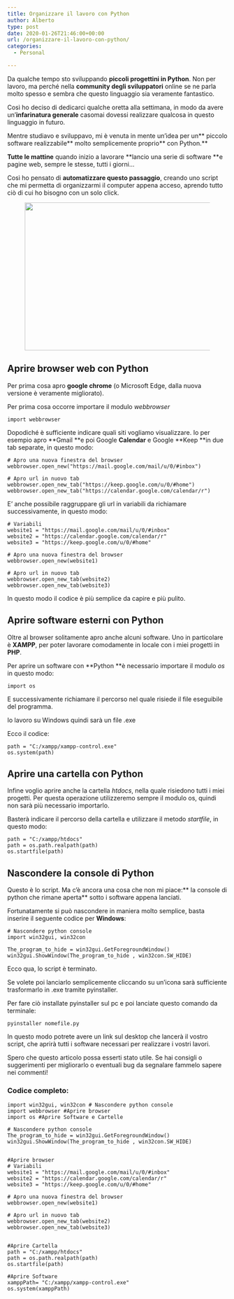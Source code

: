 ```yaml
---
title: Organizzare il lavoro con Python
author: Alberto
type: post
date: 2020-01-26T21:46:00+00:00
url: /organizzare-il-lavoro-con-python/
categories:
  - Personal

---
```

Da qualche tempo sto sviluppando **piccoli progettini in Python**. Non per lavoro, ma perché nella **community degli sviluppatori** online se ne parla molto spesso e sembra che questo linguaggio sia veramente fantastico.

Così ho deciso di dedicarci qualche oretta alla settimana, in modo da avere un’**infarinatura generale** casomai dovessi realizzare qualcosa in questo linguaggio in futuro.

Mentre studiavo e sviluppavo, mi è venuta in mente un’idea per un** piccolo software realizzabile** molto semplicemente proprio** con Python.**

**Tutte le mattine** quando inizio a lavorare **lancio una serie di software **e pagine web, sempre le stesse, tutti i giorni…

Così ho pensato di **automatizzare questo passaggio**, creando uno script che mi permetta di organizzarmi il computer appena acceso, aprendo tutto ciò di cui ho bisogno con un solo click.

<div class="wp-block-image">
  <figure class="aligncenter size-full"><img loading="lazy" decoding="async" width="600" height="338" src="/wp-content/uploads/2022/03/ezgif-6-6f58fa3bf18b.gif" alt="" class="wp-image-143" /></figure>
</div>



## Aprire browser web con Python

Per prima cosa apro **google chrome** (o Microsoft Edge, dalla nuova versione è veramente migliorato).

Per prima cosa occorre importare il modulo _webbrowser_

<pre class="wp-block-code"><code>import webbrowser</code></pre>

Dopodiché è sufficiente indicare quali siti vogliamo visualizzare. Io per esempio apro **Gmail **e poi Google **Calendar** e Google **Keep **in due tab separate, in questo modo:

<pre class="wp-block-code"><code># Apro una nuova finestra del browser
webbrowser.open_new("https://mail.google.com/mail/u/0/#inbox")

# Apro url in nuovo tab
webbrowser.open_new_tab("https://keep.google.com/u/0/#home")
webbrowser.open_new_tab("https://calendar.google.com/calendar/r")</code></pre>

E’ anche possibile raggruppare gli url in variabili da richiamare successivamente, in questo modo:

<pre class="wp-block-code"><code># Variabili
website1 = "https://mail.google.com/mail/u/0/#inbox"
website2 = "https://calendar.google.com/calendar/r"
website3 = "https://keep.google.com/u/0/#home"

# Apro una nuova finestra del browser
webbrowser.open_new(website1)

# Apro url in nuovo tab
webbrowser.open_new_tab(website2)
webbrowser.open_new_tab(website3)
</code></pre>

In questo modo il codice è più semplice da capire e più pulito.

## Aprire software esterni con Python

Oltre al browser solitamente apro anche alcuni software. Uno in particolare è **XAMPP**, per poter lavorare comodamente in locale con i miei progetti in **PHP**.

Per aprire un software con **Python **è necessario importare il modulo _os_ in questo modo:

<pre class="wp-block-code"><code>import os</code></pre>

E successivamente richiamare il percorso nel quale risiede il file eseguibile del programma.

Io lavoro su Windows quindi sarà un file .exe

Ecco il codice:

<pre class="wp-block-code"><code>path = "C:/xampp/xampp-control.exe"
os.system(path)</code></pre>

## Aprire una cartella con Python

Infine voglio aprire anche la cartella _htdocs_, nella quale risiedono tutti i miei progetti. Per questa operazione utilizzeremo sempre il modulo os, quindi non sarà più necessario importarlo.

Basterà indicare il percorso della cartella e utilizzare il metodo _startfile_, in questo modo:

<pre class="wp-block-code"><code>path = "C:/xampp/htdocs"
path = os.path.realpath(path)
os.startfile(path)</code></pre>

## Nascondere la console di Python

Questo è lo script. Ma c’è ancora una cosa che non mi piace:** la console di python che rimane aperta** sotto i software appena lanciati.

Fortunatamente si può nascondere in maniera molto semplice, basta inserire il seguente codice per **Windows**:

<pre class="wp-block-code"><code># Nascondere python console
import win32gui, win32con

The_program_to_hide = win32gui.GetForegroundWindow()
win32gui.ShowWindow(The_program_to_hide , win32con.SW_HIDE)</code></pre>

Ecco qua, lo script è terminato.

Se volete poi lanciarlo semplicemente cliccando su un’icona sarà sufficiente trasformarlo in .exe tramite pyinstaller.

Per fare ciò installate pyinstaller sul pc e poi lanciate questo comando da terminale:

<pre class="wp-block-code"><code>pyinstaller nomefile.py</code></pre>

In questo modo potrete avere un link sul desktop che lancerà il vostro script, che aprirà tutti i software necessari per realizzare i vostri lavori.

Spero che questo articolo possa esserti stato utile. Se hai consigli o suggerimenti per migliorarlo o eventuali bug da segnalare fammelo sapere nei commenti!

### Codice completo:

<pre class="wp-block-code"><code>import win32gui, win32con # Nascondere python console
import webbrowser #Aprire browser
import os #Aprire Software e Cartelle

# Nascondere python console
The_program_to_hide = win32gui.GetForegroundWindow()
win32gui.ShowWindow(The_program_to_hide , win32con.SW_HIDE)


#Aprire browser
# Variabili
website1 = "https://mail.google.com/mail/u/0/#inbox"
website2 = "https://calendar.google.com/calendar/r"
website3 = "https://keep.google.com/u/0/#home"

# Apro una nuova finestra del browser
webbrowser.open_new(website1)

# Apro url in nuovo tab
webbrowser.open_new_tab(website2)
webbrowser.open_new_tab(website3)


#Aprire Cartella
path = "C:/xampp/htdocs"
path = os.path.realpath(path)
os.startfile(path)

#Aprire Software
xamppPath= "C:/xampp/xampp-control.exe"
os.system(xamppPath)

</code></pre>